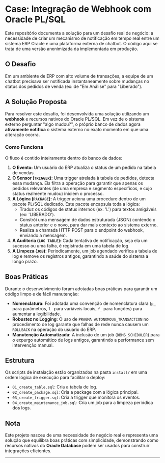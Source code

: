 # Case: Integração de Webhook com Oracle PL/SQL

Este repositório documenta a solução para um desafio real de negócio: a necessidade de criar um mecanismo de notificação em tempo real entre um sistema ERP Oracle e uma plataforma externa de chatbot. O código aqui se trata de uma versão anonimizada da implementada em produção.

## O Desafio

Em um ambiente de ERP com alto volume de transações, a equipe de um chatbot precisava ser notificada instantaneamente sobre mudanças no status dos pedidos de venda (ex: de "Em Análise" para "Liberado").

## A Solução Proposta

Para resolver este desafio, foi desenvolvida uma solução utilizando um **webhook** e recursos nativos do Oracle PL/SQL. Em vez de o sistema externo perguntar "algo mudou?", o próprio banco de dados agora **ativamente notifica** o sistema externo no exato momento em que uma alteração ocorra.

### Como Funciona

O fluxo é contido inteiramente dentro do banco de dados:
1.  **O Evento:** Um usuário do ERP atualiza o status de um pedido na tabela de vendas.
2.  **O Sensor (`TRIGGER`):** Uma trigger atrelada à tabela de pedidos, detecta essa mudança. Ela filtra a operação para garantir que apenas os pedidos relevantes (de uma empresa e segmento específicos, e cujo status realmente mudou) iniciem o processo.
3.  **A Lógica (`PACKAGE`):** A trigger aciona uma procedure dentro de um pacote PL/SQL dedicado. Este pacote encapsula toda a lógica:
    * Traduz os códigos de status internos (ex: 'L') para textos amigáveis (ex: 'LIBERADO').
    * Constrói uma mensagem de dados estruturada (JSON) contendo o status anterior e o novo, para dar mais contexto ao sistema externo.
    * Realiza a chamada HTTP POST para o endpoint do webhook, enviando a mensagem.
4.  **A Auditoria (`LOG TABLE`):** Cada tentativa de notificação, seja ela um sucesso ou uma falha, é registrada em uma tabela de log.
5.  **A Limpeza (`JOB`):** Periodicamente, um job agendado verifica a tabela de log e remove os registros antigos, garantindo a saúde do sistema a longo prazo.

## Boas Práticas

Durante o desenvolvimento foram adotadas boas práticas para garantir um código limpo e de fácil manutenção:
- **Nomenclatura:** Foi adotada uma convenção de nomenclatura clara (`p_` para parâmetros, `l_` para variáveis locais, `f_` para funções) para aumentar a legibilidade.
- **Robustez no Logging:** O uso de `PRAGMA AUTONOMOUS_TRANSACTION` no procedimento de log garante que falhas de rede nunca causem um `ROLLBACK` na operação do usuário do ERP.
- **Manutenção Automatizada:** A inclusão de um job (`DBMS_SCHEDULER`) para o expurgo automático de logs antigos, garantindo a performance sem intervenção manual.

## Estrutura

Os scripts de instalação estão organizados na pasta `install/` em uma ordem lógica de execução para facilitar o deploy:
- `01_create_table.sql`: Cria a tabela de log.
- `02_create_package.sql`: Cria a package com a lógica principal.
- `03_create_trigger.sql`: Cria a trigger que monitora os eventos.
- `04_create_maintenance_job.sql`: Cria um job para a limpeza periódica dos logs.

## Nota

Este projeto nasceu de uma necessidade de negócio real e representa uma solução que equilibra boas práticas com simplicidade, demonstrando como recursos nativos do **Oracle Database** podem ser usados para construir integrações eficientes.

---